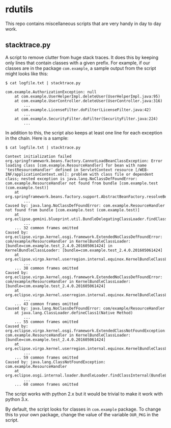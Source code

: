 
# rdutils

This repo contains miscellaneous scripts that are very handy in day to
day work.

## stacktrace.py

A script to remove clutter from huge stack traces. It does this by
keeping only lines that contain classes with a given prefix. For
example, if our classes are in the package `com.example`, a sample
output from the script might looks like this:

    $ cat logfile.txt | stacktrace.py 
    
    com.example.AuthorizationException: null
    	at com.example.UserHelperImpl.deleteUser(UserHelperImpl.java:95)
    	at com.example.UserController.deleteUser(UserController.java:316)
            ...
    	at com.example.LicenseFilter.doFilter(LicenseFilter.java:42)
            ...
    	at com.example.SecurityFilter.doFilter(SecurityFilter.java:224)
            ...

In addition to this, the script also keeps at least one line for each
exception in the chain. Here is a sample:

    $ cat logfile.txt | stacktrace.py 
    
    Context initialization failed org.springframework.beans.factory.CannotLoadBeanClassException: Error loading class [com.example.ResourceHandler] for bean with name 'testResourceHandler' defined in ServletContext resource [/WEB-INF/applicationContext.xml]: problem with class file or dependent class; nested exception is java.lang.NoClassDefFoundError: com.example.ResourceHandler not found from bundle [com.example.test (com.example.test)]
    	at org.springframework.beans.factory.support.AbstractBeanFactory.resolveBeanClass(AbstractBeanFactory.java:1272)
            ...
    Caused by: java.lang.NoClassDefFoundError: com.example.ResourceHandler not found from bundle [com.example.test (com.example.test)]
    	at org.eclipse.gemini.blueprint.util.BundleDelegatingClassLoader.findClass(BundleDelegatingClassLoader.java:110)
            ...
    	... 32 common frames omitted
    Caused by: org.eclipse.virgo.kernel.osgi.framework.ExtendedNoClassDefFoundError: com/example/ResourceHandler in KernelBundleClassLoader: [bundle=com.example.test_2.4.0.201605061424] in KernelBundleClassLoader: [bundle=com.example.test_2.4.0.201605061424]
    	at org.eclipse.virgo.kernel.userregion.internal.equinox.KernelBundleClassLoader.loadClass(KernelBundleClassLoader.java:152)
            ...
    	... 38 common frames omitted
    Caused by: org.eclipse.virgo.kernel.osgi.framework.ExtendedNoClassDefFoundError: com/example/ResourceHandler in KernelBundleClassLoader: [bundle=com.example.test_2.4.0.201605061424]
    	at org.eclipse.virgo.kernel.userregion.internal.equinox.KernelBundleClassLoader.defineClass(KernelBundleClassLoader.java:255)
            ...
    	... 43 common frames omitted
    Caused by: java.lang.NoClassDefFoundError: com/example/ResourceHandler
    	at java.lang.ClassLoader.defineClass1(Native Method)
            ...
    	... 55 common frames omitted
    Caused by: org.eclipse.virgo.kernel.osgi.framework.ExtendedClassNotFoundException: com.example.ResourceHandler in KernelBundleClassLoader: [bundle=com.example.test_2.4.0.201605061424]
    	at org.eclipse.virgo.kernel.userregion.internal.equinox.KernelBundleClassLoader.loadClass(KernelBundleClassLoader.java:150)
            ...
    	... 59 common frames omitted
    Caused by: java.lang.ClassNotFoundException: com.example.ResourceHandler
    	at org.eclipse.osgi.internal.loader.BundleLoader.findClassInternal(BundleLoader.java:455)
            ...
    	... 60 common frames omitted

The script works with python 2.x but it would be trivial to make it
work with python 3.x. 

By default, the script looks for classes in `com.example` package. To
change this to your own package, change the value of the variable
`OUR_PKG` in the script.  




